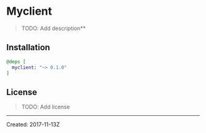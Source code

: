 # Myclient

> TODO: Add description**


## Installation

```elixir
@deps [
  myclient: "~> 0.1.0"
]
```

## License

> TODO: Add license

----
Created:  2017-11-13Z
